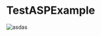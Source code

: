 # TestASPExample
![asdas](https://www.devexpress.com/Support/Center/Attachment/GetAttachmentFile?fileOid=963ac3bc-f886-430e-b460-9321ef0b85d8)

